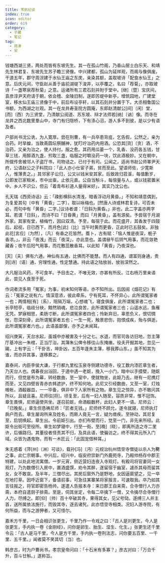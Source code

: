 ```yaml
---
title: 苇航纪谈
index: true
icon: editor
order: 619
category:
  - 子藏
  - 笔记
tag:
  - 蒋津
  - 宋
---
```


钱塘西湖三贤，两处而皆有东坡先生。其一在孤山竹阁，乃香山居士白乐天、和靖先生林君复、东坡先生苏子瞻三贤像。中兴建都，孤山为延祥观，而阁与像俱废。干道五年，郡守周淙建于水仙王庙之东庑，亲染其额，盖取坡诗「配食水仙王」之意。后庆元间，守臣赵从善于庙前湖堤下浚井，以亭覆之，名曰「荐菊」，亦取坡诗「一盏寒泉荐秋菊」之意。运诸所有三君石刻并附于堂中。[继]〔暨〕宝庆间，袁彦淳尹天府请于朝，依会稽、金陵旧制，遂即苏堤中新亭，增筑园地，广建堂室，移水仙王庙三贤像于中，前后布设亭轩，以其石刻并分置于下。大丞相鲁国公书额，为西湖之壮观。其一在龙井寿圣院方圆庵，东即赵清献公[间]〔闲〕堂，[而]〔西〕为三贤堂，乃清献公阅道、苏东坡、辩才法师若[纳]〔讷〕像。而寺在龙井之西北数里羣山中，寺门有归隠桥，下有涤心沼，游人多不到彼，是以少有语及者。  

户部尚书沈公诜，为人寛厚。尝在刑曹，有一兵卒患背疽，乞告假，公然之，亲为合药。时旱蝗，当致斋圆坛祭酺神，犹叮咛治药内用酒。公恐其[货]〔贪〕酒，不治药，又亲为治之，使人持付。服之愈。其药用瓜蒌一个，乳香、没药各五钱，甘草三钱，用醇酒九盏，煎取三盏，临服之时嚼没药一块，饮此酒极妙。又在朝中，所僦传舍被邻人子盗厅书，司物诘之，已付于有司。公闻之，适尚书赵公师睪尹天府，公语赵公之子料院曰：「此人亦小仕宦子弟，贫而至此。望语师佐，少寛斯人，惟薄责之。」其邻家子讼归，公又以钱米安其家。后致政归苕溪，每值歉岁，公即发已家租米，市中出粜，止依元直。公自当斛斗，每倍量与人，或以钱密置米中。乡人不识公，但云「着青布衫道人量得米好」，其实乃沈公也。  

孔天瑞《西资诗话》云：「疎影横斜水清浅，暗香浮动月黄昏。」不知和靖意偶到，为复爱其句〔中有「黄昏」二字〕，取以咏梅也。[然唐人诗或林君复诗，可否未必，而句中有「黄昏」二字。]议诗者谓：「日斜为黄昏。」非也，此二字盖亦两字耳。若谓「日斜」，而诗不曰「日昏黄」而曰「月黄昏」，盖有源矣。予尝宿于月湖外家，其家有堂，植梅竹，因曰双清。予至，每宿于此。而花盛开，其香发于四鼓后。起视，日已西下，而月色[此]〔比〕当午时黄而更昏，正此时已五鼓矣。非独此花[言应]〔为然〕，〔凡〕有香之花皆然。薝卜，古有赋：「恼人惟是夜深，栀子香浓。」，非云「夜浅」而云「夜深」，亦此意也。盖谓昼午后阴气用事，而花敛艳藏香；夜午后阳气用事，而花敷蕊散香耳。以此知「黄昏」乃夜深也。  

[天]〔夫〕佛有六通，神仙有五通，比佛而不能慧。而人有四通，谓富则身通，贵则[诗]〔语〕通，穷理性通，性定慧通。持此语之陆放翁，放翁深然之。  

大凡服治风药，不可食羊。予目击之，不唯无效，亦甚有所反。江右杨万里亲语此，尝见人食至于死。  

作词者流多用「冤家」为事，初未知何等语，亦不知所出。后因阅《烟花记》有云：「冤家之说有六。情深意浓，彼此牵系，宁有死耳，不怀异心，此所谓冤家者一也；两情相[有]〔系〕，阻隔万端，心想魂飞，寝食俱废，此所谓冤家者二也；长亭短亭，临歧分袂，黯然销魂，悲泣良苦，此所谓冤家者三也；山遥水远，鱼雁无凭，梦寐相思，柔肠寸断，此所谓冤家者四也；怜新弃旧，辜恩负义，恨切惆怅，怨深刻骨，此所谓冤家者五也；一生一死，触景悲伤，抱恨成疾，殆与俱逝，此所谓冤家者六也。」此语虽鄙俚，亦予之未闻耳。  

绍兴庚寅，天台水起，虽城中亦被害及十分之七。水退，而官司各访旧地，忽主簿厅基冲出一朱棺，正当厅治。其簿朱公俾令移往山东掩瘗。役夫开掘其地，忽见一碣，上有字云：「干卦吉，坤卦凶，五百年逢朱主簿，移我葬山东。」虽不知其为谁，而亦异其事，遂移葬之。  

嘉泰间，内臣李侯大谦，于行都九里松玉泉寺侧建功德寺，役工数内漆匠章生者，乃天台人也。偶春夜出浴回，于道中遇一老妪，挽入一小门，暗中以手摸壁，随妪而行，但觉是布为幕，转经数曲，至一室中，使就物坐，此妪乃去。继有一尼携灯而至，又见四壁皆青赤衣帏遮护，终不知何地。此尼又引经数曲，又至一室，灯烛帷帐，酒殽器皿，一一毕备，俱非中下人家所有之物。章生见之惊异，亦不敢问其所以，且疑且喜。尼师往[将]，顷复至，后有一妇人随至，容质非常，惟不冠饰。章生畏惧，尼师逼使共坐。遂召前妪，命酒殽数杯，此妇人更不一语。尼师云：「已晚矣。」章生但恳祷尼师：「匠者无钱。」尼师终不顾允，遂令就寝，尼师执灯扄户而去。章生屡询所来及姓名，而斯人竟无一言，疑为瘖疾。至钟动，其尼复至，启钥唤起，章生出。令前妪引出。亦扪布壁而行，觉至一门，非先来所经。此妪令出街可至役所。章生如梦寝中，行至一街，至[晚]〔晓〕，即离所造之寺二里许，后循路归。其董役者怪责其不归，及具此语，使徧访之，终不得其元所入门域。众皆为遇鬼物，而有一木匠云：「此固宠借种耳。」  

朱无惑着《萍[州]〔洲〕可谈》，载孙[冯]〔沔〕元规治杭州悟空寺僧徒以杀人为臡之事，此仁宗朝事。中兴后，绍兴中，临安府崇新门外鹿苑寺，乃殿帅杨存中郡王特建，以处此地流寓僧。一岁元宵，侧近营妇连夜入寺观灯。有殿司将官妻同一女观灯，乃为数僧引入房中，置酒盛馔，劝令其醉，遂留宿于幽室，遽杀其母而留其女，女不敢哀。及半年，三僧尽出。其房后窗外乃是野地，女因逼窗望之，见一卒在地打草。因呼近窗下，备语前事，可急往某寨某将家报言，可速取我。卒乃如其言往报之，将官即密告杨帅。遂遣人告报本寺：来日郡王自来斋，合寺僧行人力亦斋，本府自遣厨子排斋。至是，伺其坐定，令每二卒擒下一僧，又令擒尽合寺僧行人力，尽缚之。即[仰]〔帅〕百十卒破其寺，果得其女，见父号恸。遂缚三人并主首，送所属依法施行，而毁其寺，逐去诸髠。此亦悟空寺相类。况妇人游寺院，有何所益，而与之游狎者，又可怪尔。  

嘉禾方千里，一日会相识张更生，千里乃作一令戏之曰：「古人是刘更生，今人是张更生，手内执一卷《金刚经》，问你是卵生、胎生、湿生、化生。」张更生还千里令云：「古人是马千里，今人是方千里，手内执一卷刑法志，问你要五百里、一千里、五千里。」闻者莫不笑其切〔当〕也。  

韩彦古，时为户曹尚书，孝宗皇帝问曰：「十石米有多寡？」彦古对曰：「万合千升，百斗廿斛。」遂称旨。  
